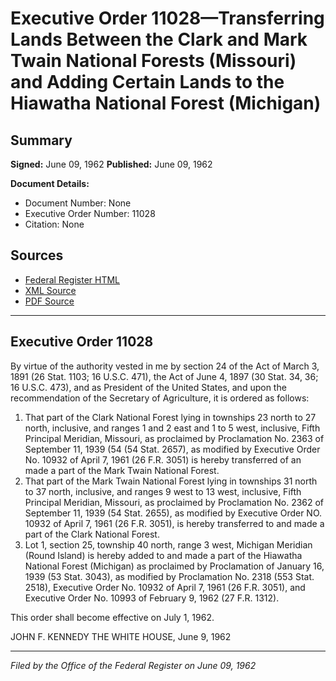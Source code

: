 # Executive Order 11028—Transferring Lands Between the Clark and Mark Twain National Forests (Missouri) and Adding Certain Lands to the Hiawatha National Forest (Michigan)

## Summary

**Signed:** June 09, 1962
**Published:** June 09, 1962

**Document Details:**
- Document Number: None
- Executive Order Number: 11028
- Citation: None

## Sources
- [Federal Register HTML](https://www.presidency.ucsb.edu/documents/executive-order-11028-transferring-lands-between-the-clark-and-mark-twain-national-forests)
- [XML Source](None)
- [PDF Source](None)

---

## Executive Order 11028

By virtue of the authority vested in me by section 24 of the Act of March 3, 1891 (26 Stat. 1103; 16 U.S.C. 471), the Act of June 4, 1897 (30 Stat. 34, 36; 16 U.S.C. 473), and as President of the United States, and upon the recommendation of the Secretary of Agriculture, it is ordered as follows:
1. That part of the Clark National Forest lying in townships 23 north to 27 north, inclusive, and ranges 1 and 2 east and 1 to 5 west, inclusive, Fifth Principal Meridian, Missouri, as proclaimed by Proclamation No. 2363 of September 11, 1939 (54 (54 Stat. 2657), as modified by Executive Order No. 10932 of April 7, 1961 (26 F.R. 3051) is hereby transferred of an made a part of the Mark Twain National Forest.
2. That part of the Mark Twain National Forest lying in townships 31 north to 37 north, inclusive, and ranges 9 west to 13 west, inclusive, Fifth Principal Meridian, Missouri, as proclaimed by Proclamation No. 2362 of September 11, 1939 (54 Stat. 2655), as modified by Executive Order NO. 10932 of April 7, 1961 (26 F.R. 3051), is hereby transferred to and made a part of the Clark National Forest.
3. Lot 1, section 25, township 40 north, range 3 west, Michigan Meridian (Round Island) is hereby added to and made a part of the Hiawatha National Forest (Michigan) as proclaimed by Proclamation of January 16, 1939 (53 Stat. 3043), as modified by Proclamation No. 2318 (553 Stat. 2518), Executive Order No. 10932 of April 7, 1961 (26 F.R. 3051), and Executive Order No. 10993 of February 9, 1962 (27 F.R. 1312).

This order shall become effective on July 1, 1962.

JOHN F. KENNEDY
THE WHITE HOUSE,
June 9, 1962

---

*Filed by the Office of the Federal Register on June 09, 1962*

